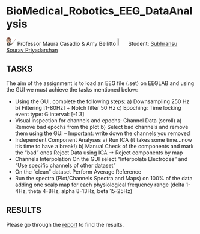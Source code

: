# BioMedical_Robotics_EEG_DataAnalysis
<img src="https://github.com/subhransu10/BioMedical_Robotics_EEG_DataAnalysis/blob/main/prof.png" width="5%" height="5%"> Professor Maura Casadio & Amy Bellitto <img src="https://user-images.githubusercontent.com/62358773/158238810-c5dcb486-ba24-4b35-87de-39a54e88f36b.png" width="5%" height="5%"> Student: [Subhransu Sourav Priyadarshan](https://github.com/subhransu10)
## TASKS
The aim of the assignment is to load an EEG file (.set) on EEGLAB and using the GUI we must achieve the tasks mentioned below:
+  Using the GUI, complete the following steps:
a) Downsampling 250 Hz
b) Filtering [1-80Hz] + Notch filter 50 Hz
c) Epoching: Time locking event type: G interval: [-1 3]
+ Visual inspection for channels and epochs: Channel Data (scroll)
a) Remove bad epochs from the plot
b) Select bad channels and remove them using the GUI – Important: write
down the channels you removed
+ Independent Component Analyses
a) Run ICA (it takes some time…now it’s time to have a break!)
b) Manual Check of the components and mark the “bad” ones Reject Data
using ICA -> Reject components by map
+ Channels Interpolation
On the GUI select “Interpolate Electrodes” and “Use specific channels of other
dataset”
+ On the “clean” dataset Perform Average Reference
+ Run the spectra (Plot/Channels Spectra and Maps) on 100% of the data
adding one scalp map for each physiological frequency range (delta 1-4Hz,
theta 4-8Hz, alpha 8-13Hz, beta 15-25Hz)

## RESULTS
Please go through the [report](https://github.com/subhransu10/BioMedical_Robotics_EEG_DataAnalysis/blob/main/BIO_EEG_ASSIGNMENT_G4.pdf) to find the results.

